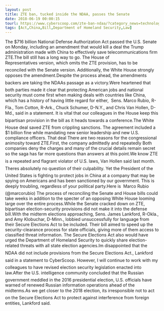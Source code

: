 ```yaml
---
layout: post
title: ZTE ban, tucked inside the NDAA, passes the Senate
date: 2018-06-19 00:00:15
tourl: https://www.cyberscoop.com/zte-ban-ndaa/?category_news=technology
tags: [Act,China,Bill,Department of Homeland Security,Law]
---
```

The $716 billion National Defense Authorization Act passed the U.S. Senate on Monday, including an amendment that would kill a deal the Trump administration made with China to effectively save telecommunications firm ZTE.The bill still has a long way to go. The House of Representatives version, which omits the ZTE provision, has to be reconciled with the Senate version. Additionally, the White House strongly opposes the amendment.Despite the process ahead, the amendments backers are taking the NDAAs passage as a victory.Were heartened that both parties made it clear that protecting American jobs and national security must come first when making deals with countries like China, which has a history of having little regard for either,  Sens. Marco Rubio, R-Fla., Tom Cotton, R-Ark., Chuck Schumer, D-N.Y., and Chris Van Hollen, D-Md., said in a statement. It is vital that our colleagues in the House keep this bipartisan provision in the bill as it heads towards a conference.The White House deal saved ZTE from crippling sanctions. The agreement included a $1 billion fine while mandating new senior leadership and new U.S. compliance officers. That deal There are two reasons for the congressional animosity toward ZTE.First, the company admittedly and repeatedly Both companies deny the charges and many of the crucial details remain secret so the saga has far more questions than answers at this point.We know ZTE is a repeated and flagrant violator of U.S. laws, Van Hollen said last month. Theres absolutely no question of their culpability. Yet the President of the United States is fighting to protect jobs in China at a company that may be spying on Americans and has been sanctioned by our government. This is deeply troubling, regardless of your political party.Here is  Marco Rubio (@marcorubio) The process of reconciling the Senate and House bills could take weeks in addition to the specter of an opposing White House looming large over the entire process.While the Senate cracked down on ZTE, bipartisan election-security provisions did not make it into the defense bill.With the midterm elections approaching, Sens. James Lankford, R-Okla., and Amy Klobuchar, D-Minn., lobbied unsuccessfully for language from their Secure Elections Act to be included. Their bill aimed to speed up the security-clearance process for state officials, giving more of them access to classified threat information. The Secure Elections Act also would have urged the Department of Homeland Security to quickly share election-related threats with all state election agencies.Im disappointed that the NDAA did not include provisions from the Secure Elections Act., Lankford said in a statement to CyberScoop. However, I will continue to work with my colleagues to have revised election security legislation enacted into law.After the U.S. intelligence community concluded that the Russian government meddled in the 2016 presidential election, U.S. officials have warned of renewed Russian information operations ahead of the midterms.As we get closer to the 2018 election, its irresponsible not to act on the Secure Elections Act to protect against interference from foreign entities, Lankford said.